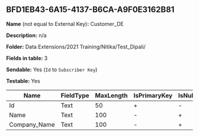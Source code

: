 ## BFD1EB43-6A15-4137-B6CA-A9F0E3162B81

**Name** (not equal to External Key)**:** Customer_DE

**Description:** n/a

**Folder:** Data Extensions/2021 Training/Nitika/Test_Dipali/

**Fields in table:** 3

**Sendable:** Yes (`Id` to `Subscriber Key`)

**Testable:** Yes

| Name | FieldType | MaxLength | IsPrimaryKey | IsNullable | DefaultValue |
| --- | --- | --- | --- | --- | --- |
| Id | Text | 50 | + | - |  |
| Name | Text | 100 | - | + |  |
| Company_Name | Text | 100 | - | + |  |
